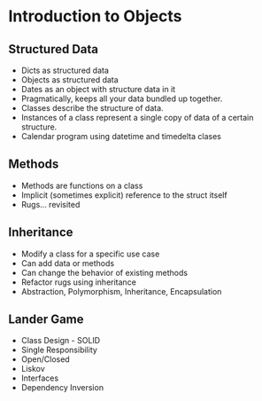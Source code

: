 # Introduction to Objects

## Structured Data

* Dicts as structured data
* Objects as structured data
* Dates as an object with structure data in it
* Pragmatically, keeps all your data bundled up together.
* Classes describe the structure of data.
* Instances of a class represent a single copy of data of a certain structure.
* Calendar program using datetime and timedelta clases

## Methods

* Methods are functions on a class
* Implicit (sometimes explicit) reference to the struct itself
* Rugs... revisited

## Inheritance

* Modify a class for a specific use case
* Can add data or methods
* Can change the behavior of existing methods
* Refactor rugs using inheritance
* Abstraction, Polymorphism, Inheritance, Encapsulation

## Lander Game

* Class Design - SOLID
* Single Responsibility
* Open/Closed
* Liskov
* Interfaces
* Dependency Inversion